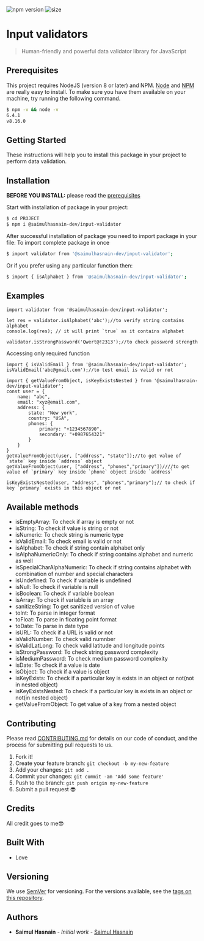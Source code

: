 ![npm version](https://img.shields.io/npm/v/input-validator?color=green&label=npm&style=flat-square)
![size](https://img.shields.io/bundlephobia/min/@saimulhasnain-dev/input-validator)
# Input validators

> Human-friendly and powerful data validator library for JavaScript

## Prerequisites

This project requires NodeJS (version 8 or later) and NPM.
[Node](http://nodejs.org/) and [NPM](https://npmjs.org/) are really easy to install.
To make sure you have them available on your machine,
try running the following command.

```sh
$ npm -v && node -v
6.4.1
v8.16.0
```

## Getting Started

These instructions will help you to install this package in your project to perform data validation.

## Installation

**BEFORE YOU INSTALL:** please read the [prerequisites](#prerequisites)

Start with installation of package in your project:

```sh
$ cd PROJECT
$ npm i @saimulhasnain-dev/input-validator
```

After successful installation of package you need to import package in your file:
To import complete package in once

```sh
$ import validator from '@saimulhasnain-dev/input-validator';
```

Or if you prefer using any particular function then:

```sh
$ import { isAlphabet } from '@saimulhasnain-dev/input-validator';
```

## Examples

```tsx
import validator from '@saimulhasnain-dev/input-validator';

let res = validator.isAlphabet('abc');//to verify string contains alphabet
console.log(res); // it will print `true` as it contains alphabet

validator.isStrongPassword('Qwert@!2313');//to check password strength

```
Accessing only required function

```tsx
import { isValidEmail } from '@saimulhasnain-dev/input-validator';
isValidEmail('abc@gmail.com');//to test email is valid or not

```
```tsx
import { getValueFromObject, isKeyExistsNested } from '@saimulhasnain-dev/input-validator';
const user = {
    name: "abc",
    email: "xyz@email.com",
    address: {
        state: "New york",
        country: "USA",
        phones: {
            primary: "+1234567890",
            secondary: "+0987654321"
        }
    }
}
getValueFromObject(user, ["address", "state"]);//to get value of `state` key inside `address` object
getValueFromObject(user, ["address", "phones","primary"])////to get value of `primary` key inside `phone` object inside `address`

isKeyExistsNested(user, "address", "phones","primary");// to check if key `primary` exists in this object or not

```
## Available methods
- isEmptyArray: To check if array is empty or not
- isString: To check if value is string or not
- isNumeric: To check string is numeric type 
- isValidEmail: To check email is valid or not
- isAlphabet: To check if string contain alphabet only
- isAlphaNumericOnly: To check if string contains alphabet and numeric as well
- isSpecialCharAlphaNumeric: To check if string contains alphabet with combination of number and special characters
- isUndefined: To check if variable is undefined
- isNull: To check if variable is null
- isBoolean: To check if variable boolean 
- isArray: To check if variable is an array
- sanitizeString: To get sanitized version of value
- toInt: To parse in integer format
- toFloat: To parse in floating point format
- toDate: To parse in date type
- isURL: To check if a URL is valid or not
- isValidNumber: To check valid numnber
- isValidLatLong: To check valid latitude and longitude points
- isStrongPassword: To check string password complexity
- isMediumPassword: To check medium password complexity
- isDate: To check if a value is date
- isObject: To check if a value is object
- isKeyExists: To check if a particular key is exists in an object or not(not in nested object)
- isKeyExistsNested: To check if a particular key is exists in an object or not(in nested object)
- getValueFromObject: To get value of a key from a nested object

## Contributing

Please read [CONTRIBUTING.md](CONTRIBUTING.md) for details on our code of conduct, and the process for submitting pull requests to us.

1.  Fork it!
2.  Create your feature branch: `git checkout -b my-new-feature`
3.  Add your changes: `git add .`
4.  Commit your changes: `git commit -am 'Add some feature'`
5.  Push to the branch: `git push origin my-new-feature`
6.  Submit a pull request :sunglasses:

## Credits
All credit goes to me:sunglasses: 

## Built With

* Love

## Versioning

We use [SemVer](http://semver.org/) for versioning. For the versions available, see the [tags on this repository](https://github.com/your/project/tags).

## Authors

* **Saimul Hasnain** - *Initial work* - [Saimul Hasnain](https://github.com/saimulhasnain-dev)

